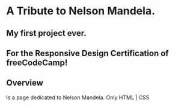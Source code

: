 # A Tribute to Nelson Mandela.
## My first project ever.
## For the Responsive Design Certification of freeCodeCamp!
## Overview
Is a page dedicated to Nelson Mandela. Only HTML | CSS
